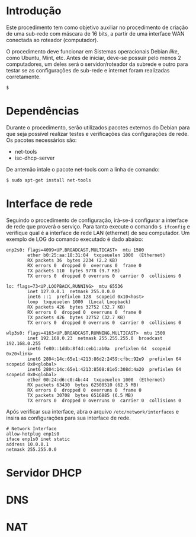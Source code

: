 # Introdução

Este procedimento tem como objetivo auxiliar no procedimento de criação de uma sub-rede com máscara de 16 bits, a partir de uma interface WAN conectada ao roteador (computador).

O procedimento deve funcionar em Sistemas operacionais Debian _like_, como Ubuntu, Mint, etc. Antes de iniciar, deve-se possuir pelo menos 2 computadores, um deles será o servidor/roteador da subrede e outro para testar se as configurações de sub-rede e internet foram realizadas corretamente.


```shell
$ 
```

# Dependências

Durante o procedimento, serão utilizados pacotes externos do Debian para que seja possível realizar testes e verificações das configurações de rede. Os pacotes necessários são:

- net-tools
- isc-dhcp-server

De antemão intale o pacote net-tools com a linha de comando:

```shell
$ sudo apt-get install net-tools
```

# Interface de rede

Seguindo o procedimento de configuração, irá-se-á configurar a interface de rede que proverá o serviço. Para tanto execute o comando ```$ ifconfig``` e verifique qual é a interface de rede LAN (ethernet) de seu computador. Um exemplo de LOG do comando executado é dado abaixo:

```shell
enp2s0: flags=4099<UP,BROADCAST,MULTICAST>  mtu 1500
        ether b0:25:aa:18:31:04  txqueuelen 1000  (Ethernet)
        RX packets 36  bytes 2234 (2.2 KB)
        RX errors 0  dropped 0  overruns 0  frame 0
        TX packets 110  bytes 9778 (9.7 KB)
        TX errors 0  dropped 0 overruns 0  carrier 0  collisions 0

lo: flags=73<UP,LOOPBACK,RUNNING>  mtu 65536
        inet 127.0.0.1  netmask 255.0.0.0
        inet6 ::1  prefixlen 128  scopeid 0x10<host>
        loop  txqueuelen 1000  (Local Loopback)
        RX packets 426  bytes 32752 (32.7 KB)
        RX errors 0  dropped 0  overruns 0  frame 0
        TX packets 426  bytes 32752 (32.7 KB)
        TX errors 0  dropped 0 overruns 0  carrier 0  collisions 0

wlp3s0: flags=4163<UP,BROADCAST,RUNNING,MULTICAST>  mtu 1500
        inet 192.168.0.23  netmask 255.255.255.0  broadcast 192.168.0.255
        inet6 fe80::1ddb:8f4d:ceb1:ab0a  prefixlen 64  scopeid 0x20<link>
        inet6 2804:14c:65e1:4213:86d2:2459:cfbc:92e9  prefixlen 64  scopeid 0x0<global>
        inet6 2804:14c:65e1:4213:8508:81e5:308d:4a20  prefixlen 64  scopeid 0x0<global>
        ether 00:24:d6:c0:4b:44  txqueuelen 1000  (Ethernet)
        RX packets 63430  bytes 62508510 (62.5 MB)
        RX errors 0  dropped 0  overruns 0  frame 0
        TX packets 30708  bytes 6516885 (6.5 MB)
        TX errors 0  dropped 0 overruns 0  carrier 0  collisions 0
```

Após verificar sua interface, abra o arquivo ```/etc/network/interfaces``` e insira as configurações para sua interface de rede.

```shell
# Network Interface
allow-hotplug enp1s0
iface enp1s0 inet static
address 10.0.0.1
netmask 255.255.0.0
```


# Servidor DHCP

# DNS 

# NAT
